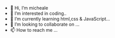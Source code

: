 - 👋 Hi, I’m micheale
- 👀 I’m interested in coding..
- 🌱 I’m currently learning html,css & JavaScript...
- 💞️ I’m looking to collaborate on ...
- 📫 How to reach me ...

<!---
micheale2021/micheale2021 is a ✨ special ✨ repository because its `README.md` (this file) appears on your GitHub profile.
You can click the Preview link to take a look at your changes.
--->
